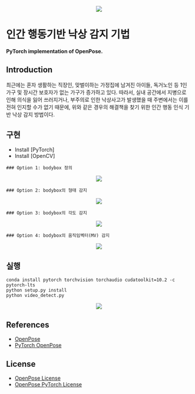 <p align='center'>
  <img src='https://github.com/prasunroy/openpose-pytorch/raw/master/assets/image_1.jpg' />
</p>

# 인간 행동기반 낙상 감지 기법
**PyTorch implementation of OpenPose.**

## Introduction
최근에는 혼자 생활하는 직장인, 맞벌이하는 가정집에 남겨진 아이들, 독거노인 등 1인 가구 및 장시간 보호자가 없는 가구가 증가하고 있다. 따라서, 실내 공간에서 지병으로 인해 의식을 잃어 쓰러지거나, 부주의로 인한 낙상사고가 발생했을 때 주변에서는 이를 전혀 인지할 수가 없기 때문에, 위와 같은 경우의 해결책을 찾기 위한 인간 행동 인식 기반 낙상 감지 방법이다.


## 구현
* Install [PyTorch]
* Install [OpenCV]
```
### Option 1: bodybox 정의
```
<p align='center'>
  <img src='https://github.com/rookey2/Capston2020/raw/master/assets/fig01.jpg' />    
</p>

```
### Option 2: bodybox의 형태 감지
```
<p align='center'>
  <img src='https://github.com/rookey2/Capston2020/raw/master/assets/fig02.jpg' />
</p>

```
### Option 3: bodybox의 각도 감지
```
<p align='center'>
  <img src='https://github.com/rookey2/Capston2020/raw/master/assets/fig03.jpg' />
</p>

```
### Option 4: bodybox의 움직임벡터(MV) 감지
```
<p align='center'>
  <img src='https://github.com/rookey2/Capston2020/raw/master/assets/fig04.jpg' />
</p>


## 실행
```
conda install pytorch torchvision torchaudio cudatoolkit=10.2 -c pytorch-lts
python setup.py install
python video_detect.py
```

<p align='center'>
  <img src='https://github.com/rookey2/Capston2020/raw/master/assets/fig05.jpg' />
</p>


## References
* [OpenPose](https://github.com/CMU-Perceptual-Computing-Lab/openpose)
* [PyTorch OpenPose](https://github.com/Hzzone/pytorch-openpose)

## License
* [OpenPose License](https://github.com/CMU-Perceptual-Computing-Lab/openpose/blob/master/LICENSE)
* [OpenPose PyTorch License](https://github.com/prasunroy/openpose-pytorch/blob/master/LICENSE)

<br />
<br />
